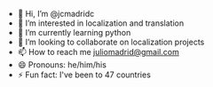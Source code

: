 - 👋 Hi, I’m @jcmadridc
- 👀 I’m interested in localization and translation
- 🌱 I’m currently learning python
- 💞️ I’m looking to collaborate on localization projects
- 📫 How to reach me juliomadrid@gmail.com
- 😄 Pronouns: he/him/his
- ⚡ Fun fact: I've been to 47 countries

<!---
jcmadridc/jcmadridc is a ✨ special ✨ repository because its `README.md` (this file) appears on your GitHub profile.
You can click the Preview link to take a look at your changes.
--->

